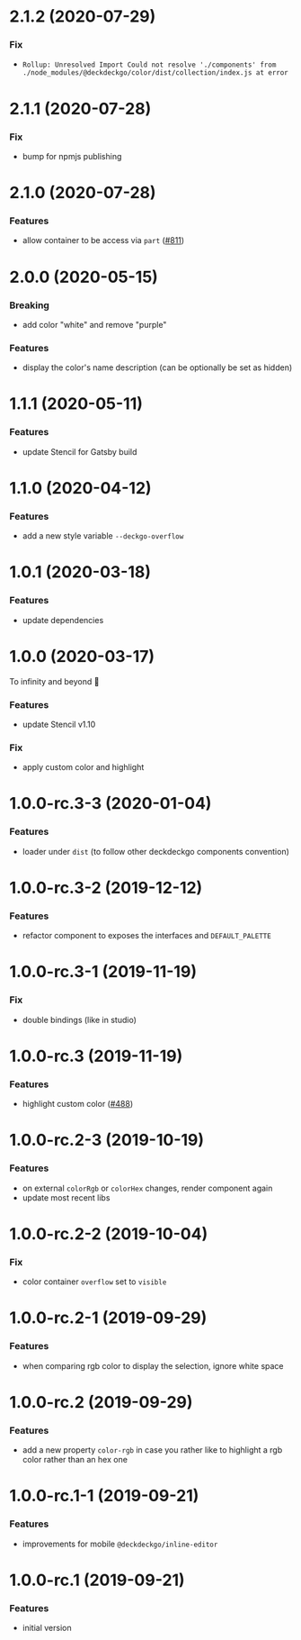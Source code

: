 # 2.1.2 (2020-07-29)

### Fix

- `Rollup: Unresolved Import Could not resolve './components' from ./node_modules/@deckdeckgo/color/dist/collection/index.js at error`

# 2.1.1 (2020-07-28)

### Fix

- bump for npmjs publishing

# 2.1.0 (2020-07-28)

### Features

- allow container to be access via `part` ([#811](https://github.com/deckgo/deckdeckgo/pull/811))

# 2.0.0 (2020-05-15)

### Breaking

- add color "white" and remove "purple"

### Features

- display the color's name description (can be optionally be set as hidden)

# 1.1.1 (2020-05-11)

### Features

- update Stencil for Gatsby build

# 1.1.0 (2020-04-12)

### Features

- add a new style variable `--deckgo-overflow`

# 1.0.1 (2020-03-18)

### Features

- update dependencies

# 1.0.0 (2020-03-17)

To infinity and beyond 🚀

### Features

- update Stencil v1.10

### Fix

- apply custom color and highlight

# 1.0.0-rc.3-3 (2020-01-04)

### Features

- loader under `dist` (to follow other deckdeckgo components convention)

# 1.0.0-rc.3-2 (2019-12-12)

### Features

- refactor component to exposes the interfaces and `DEFAULT_PALETTE`

# 1.0.0-rc.3-1 (2019-11-19)

### Fix

- double bindings (like in studio)

# 1.0.0-rc.3 (2019-11-19)

### Features

- highlight custom color ([#488](https://github.com/deckgo/deckdeckgo/issues/488))

# 1.0.0-rc.2-3 (2019-10-19)

### Features

- on external `colorRgb` or `colorHex` changes, render component again
- update most recent libs

# 1.0.0-rc.2-2 (2019-10-04)

### Fix

- color container `overflow` set to `visible`

# 1.0.0-rc.2-1 (2019-09-29)

### Features

- when comparing rgb color to display the selection, ignore white space

# 1.0.0-rc.2 (2019-09-29)

### Features

- add a new property `color-rgb` in case you rather like to highlight a rgb color rather than an hex one

# 1.0.0-rc.1-1 (2019-09-21)

### Features

- improvements for mobile `@deckdeckgo/inline-editor`

# 1.0.0-rc.1 (2019-09-21)

### Features

- initial version
